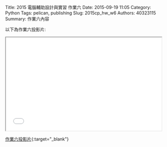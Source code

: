 Title: 2015 電腦輔助設計與實習 作業六
Date: 2015-09-19 11:05
Category: Python
Tags: pelican, publishing
Slug: 2015cp_hw_w6
Authors: 40323115
Summary: 作業六內容

以下為作業六投影片:

<iframe src="40323115_cp_w6_p.html" width="500" height="300"></iframe>

[作業六投影片](40323115_cp_w6_p.html){:target="_blank"}


